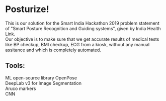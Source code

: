 # Posturize!
This is our solution for the Smart India Hackathon 2019 problem statement of "Smart Posture Recognition and Guiding systems", given by India Health Link.\
Our objective is to make sure that we get accurate results of medical tests like BP checkup, BMI checkup, ECG from a kiosk, without any manual assitance and which is completely automated.
## Tools:
ML open-source library OpenPose\
DeepLab v3 for Image Segmentation\
Aruco markers\
CNN
